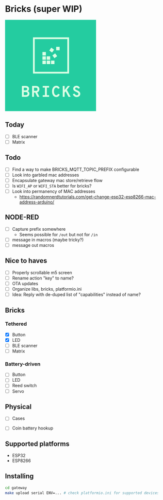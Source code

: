 # Bricks (super WIP)
<img src=logo.png width=300>

## Today
- [ ] BLE scanner
- [ ] Matrix

## Todo
- [ ] Find a way to make BRICKS_MQTT_TOPIC_PREFIX configurable
- [ ] Look into garbled mac addresses
- [ ] Encapsulate gateway mac store/retrieve flow
- [ ] Is `WIFI_AP` or `WIFI_STA` better for bricks?
- [ ] Look into permanency of MAC addresses
  - https://randomnerdtutorials.com/get-change-esp32-esp8266-mac-address-arduino/

## NODE-RED
- [ ] Capture prefix somewhere
  - Seems possible for `/out` but not for `/in`
- [ ] message in macros (maybe tricky?)
- [ ] message out macros

## Nice to haves
- [ ] Properly scrollable m5 screen
- [ ] Rename action "key" to name?
- [ ] OTA updates
- [ ] Organize libs, bricks, platformio.ini
- [ ] Idea: Reply with de-duped list of "capabilities" instead of name?

## Bricks

### Tethered
- [x] Button
- [x] LED
- [ ] BLE scanner
- [ ] Matrix

### Battery-driven
- [ ] Button
- [ ] LED
- [ ] Reed switch
- [ ] Servo

## Physical

- [ ] Cases
- [ ] Coin battery hookup


## Supported platforms

- ESP32
- ESP8266


## Installing

```bash
cd gateway
make upload serial ENV=... # check platformio.ini for supported devices
```
